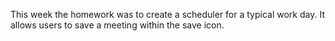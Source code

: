 This week the homework was to create a scheduler for a typical work day. It allows users to save a meeting within the save icon.